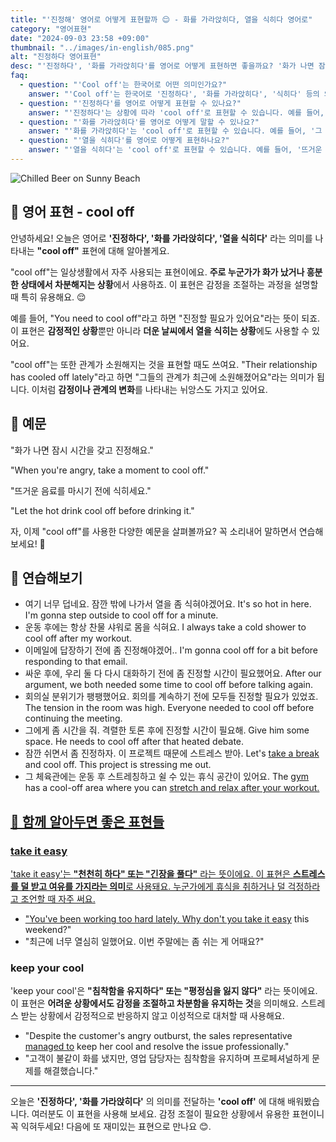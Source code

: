 ```yaml
---
title: "'진정해' 영어로 어떻게 표현할까 😌 - 화를 가라앉히다, 열을 식히다 영어로"
category: "영어표현"
date: "2024-09-03 23:58 +09:00"
thumbnail: "../images/in-english/085.png"
alt: "진정하다 영어표현"
desc: "'진정하다', '화를 가라앉히다'를 영어로 어떻게 표현하면 좋을까요? '화가 나면 잠시 시간을 갖고 진정해요.', '뜨거운 음료를 마시기 전에 식히세요.' 등을 영어로 표현하는 법을 배워봅시다. 다양한 예문을 통해서 연습하고 본인의 표현으로 만들어 보세요."
faq:
  - question: "'Cool off'는 한국어로 어떤 의미인가요?"
    answer: "'Cool off'는 한국어로 '진정하다', '화를 가라앉히다', '식히다' 등의 의미로 사용됩니다. 감정적인 상황이나 더운 날씨, 뜨거운 음식 등을 식히는 상황에서 사용할 수 있습니다."
  - question: "'진정하다'를 영어로 어떻게 표현할 수 있나요?"
    answer: "'진정하다'는 상황에 따라 'cool off'로 표현할 수 있습니다. 예를 들어, '화가 났을 때는 잠시 진정할 시간을 가져보세요'는 'When you're angry, take a moment to cool off'로 말할 수 있습니다."
  - question: "'화를 가라앉히다'를 영어로 어떻게 말할 수 있나요?"
    answer: "'화를 가라앉히다'는 'cool off'로 표현할 수 있습니다. 예를 들어, '그 말다툼 후에 화를 가라앉힐 필요가 있어요'는 'I need to cool off after that argument'로 말할 수 있습니다."
  - question: "'열을 식히다'를 영어로 어떻게 표현하나요?"
    answer: "'열을 식히다'는 'cool off'로 표현할 수 있습니다. 예를 들어, '뜨거운 음료를 마시기 전에 식히세요'는 'Let the hot drink cool off before drinking it'로 말할 수 있습니다."
---
```


![Chilled Beer on Sunny Beach](../images/in-english/085-1.avif)

## 🌟 영어 표현 - cool off

안녕하세요! 오늘은 영어로 **'진정하다', '화를 가라앉히다', '열을 식히다'** 라는 의미를 나타내는 **"cool off"** 표현에 대해 알아볼게요.

"cool off"는 일상생활에서 자주 사용되는 표현이에요. **주로 누군가가 화가 났거나 흥분한 상태에서 차분해지는 상황**에서 사용하죠. 이 표현은 감정을 조절하는 과정을 설명할 때 특히 유용해요. 😌

예를 들어, "You need to cool off"라고 하면 "진정할 필요가 있어요"라는 뜻이 되죠. 이 표현은 **감정적인 상황**뿐만 아니라 **더운 날씨에서 열을 식히는 상황**에도 사용할 수 있어요.

"cool off"는 또한 관계가 소원해지는 것을 표현할 때도 쓰여요. "Their relationship has cooled off lately"라고 하면 "그들의 관계가 최근에 소원해졌어요"라는 의미가 됩니다. 이처럼 **감정이나 관계의 변화**를 나타내는 뉘앙스도 가지고 있어요.

## 📖 예문

"화가 나면 잠시 시간을 갖고 진정해요."

"When you're angry, take a moment to cool off."

"뜨거운 음료를 마시기 전에 식히세요."

"Let the hot drink cool off before drinking it."

자, 이제 "cool off"를 사용한 다양한 예문을 살펴볼까요? 꼭 소리내어 말하면서 연습해보세요! 🚀

## 💬 연습해보기

<ul data-interactive-list>
  <li data-interactive-item>
    <span data-toggler>여기 너무 덥네요. 잠깐 밖에 나가서 열을 좀 식혀야겠어요.</span>
    <span data-answer>It's so hot in here. I'm gonna step outside to cool off for a minute.</span>
  </li>
  <li data-interactive-item>
    <span data-toggler>운동 후에는 항상 찬물 샤워로 몸을 식혀요.</span>
    <span data-answer>I always take a cold shower to cool off after my workout.</span>
  </li>
  <li data-interactive-item>
    <span data-toggler>이메일에 답장하기 전에 좀 진정해야겠어..</span>
    <span data-answer>I'm gonna cool off for a bit before responding to that email.</span>
  </li>
  <li data-interactive-item>
    <span data-toggler>싸운 후에, 우리 둘 다 다시 대화하기 전에 좀 진정할 시간이 필요했어요.</span>
    <span data-answer>After our argument, we both needed some time to cool off before talking again.</span>
  </li>
  <li data-interactive-item>
    <span data-toggler>회의실 분위기가 팽팽했어요. 회의를 계속하기 전에 모두들 진정할 필요가 있었죠.</span>
    <span data-answer>The tension in the room was high. Everyone needed to cool off before continuing the meeting.</span>
  </li>
  <li data-interactive-item>
    <span data-toggler>그에게 좀 시간을 줘. 격렬한 토론 후에 진정할 시간이 필요해.</span>
    <span data-answer>Give him some space. He needs to cool off after that heated debate.</span>
  </li>
  <li data-interactive-item>
    <span data-toggler>잠깐 쉬면서 좀 진정하자. 이 프로젝트 때문에 스트레스 받아.</span>
    <span data-answer>Let's <a href="/blog/in-english/202.take-a-break/">take a break</a> and cool off. This project is stressing me out.</span>
  </li>
  <li data-interactive-item>
    <span data-toggler>그 체육관에는 운동 후 스트레칭하고 쉴 수 있는 휴식 공간이 있어요.</span>
    <span data-answer>The <a href="/blog/in-english/431.gym/">gym</a> has a cool-off area where you can <a href="/blog/topic/014/#2-%EC%8A%A4%ED%8A%B8%EB%A0%88%EC%B9%AD-stretch">stretch</> and relax after your workout.</span>
  </li>
</ul>

## 🤝 함께 알아두면 좋은 표현들

### take it easy

'take it easy'는 **"천천히 하다" 또는 "긴장을 풀다"** 라는 뜻이에요. 이 표현은 **스트레스를 덜 받고 여유를 가지라는 의미**로 사용돼요. 누군가에게 휴식을 취하거나 덜 걱정하라고 조언할 때 자주 써요.

- "You've been working too hard lately. Why don't you [take it easy](/blog/너무-긴장하지마-영어표현/) this weekend?"
- "최근에 너무 열심히 일했어요. 이번 주말에는 좀 쉬는 게 어때요?"

### keep your cool

'keep your cool'은 **"침착함을 유지하다" 또는 "평정심을 잃지 않다"** 라는 뜻이에요. 이 표현은 **어려운 상황에서도 감정을 조절하고 차분함을 유지하는 것**을 의미해요. 스트레스 받는 상황에서 감정적으로 반응하지 않고 이성적으로 대처할 때 사용해요.

- "Despite the customer's angry outburst, the sales representative [managed to](/blog/in-english/175.manage-to/) keep her cool and resolve the issue professionally."
- "고객이 불같이 화를 냈지만, 영업 담당자는 침착함을 유지하며 프로페셔널하게 문제를 해결했습니다."

---

오늘은 **'진정하다', '화를 가라앉히다'** 의 의미를 전달하는 **'cool off'** 에 대해 배워봤습니다. 여러분도 이 표현을 사용해 보세요. 감정 조절이 필요한 상황에서 유용한 표현이니 꼭 익혀두세요! 다음에 또 재미있는 표현으로 만나요 😊.
